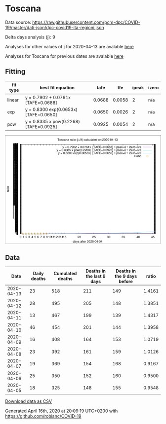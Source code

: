 # Toscana

Data source: https://raw.githubusercontent.com/pcm-dpc/COVID-19/master/dati-json/dpc-covid19-ita-regioni.json

Delta days analysis (j): 9

Analyses for other values of j for 2020-04-13 are avalable [here](../2020-04-13/README.md)

Analyses for Toscana for previous dates are avalable [here](../README.md)

## Fitting 
|fit type|best fit equation|tafe|tfe|ipeak|izero|
|-------|-----|--------|------|---|---|
|linear|y = 0.7902 + 0.0761x  [TAFE=0.0688]|0.0688|0.0058|2|n/a|
|exp|y = 0.8300 exp(0.0653x)  [TAFE=0.0650]|0.0650|0.0026|2|n/a|
|pow|y = 0.8335 x pow(0.2268)  [TAFE=0.0925]|0.0925|0.0054|2|n/a|

![Plot](COVID-19_toscana_j9_2020-04-13.png)

## Data
|Date|Daily deaths|Cumulated deaths|Deaths in the last 9 days|Deaths in the 9 days before|ratio|
|----|----------|-----------|-------|--------------------|-----|
|2020-04-13|23|518|211|149|1.4161|
|2020-04-12|28|495|205|148|1.3851|
|2020-04-11|13|467|199|139|1.4317|
|2020-04-10|46|454|201|144|1.3958|
|2020-04-09|16|408|164|153|1.0719|
|2020-04-08|23|392|161|159|1.0126|
|2020-04-07|19|369|154|168|0.9167|
|2020-04-06|25|350|152|160|0.9500|
|2020-04-05|18|325|148|155|0.9548|

[Download data as CSV](COVID-19_toscana_j9_2020-04-13.csv)

Generated April 16th, 2020 at 20:09:19 UTC+0200 with https://github.com/robianc/COVID-19
